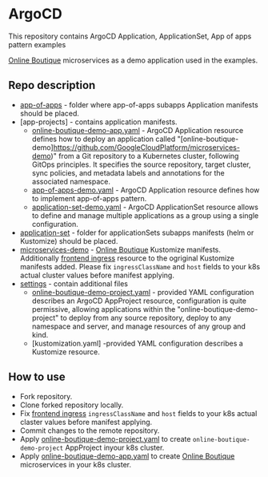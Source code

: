 # ArgoCD

This repository contains ArgoCD Application, ApplicationSet, App of apps pattern examples

[Online Boutique](https://github.com/GoogleCloudPlatform/microservices-demo) microservices as a demo application used in the examples.

## Repo description

- [app-of-apps](./app-of-apps/) - folder where app-of-apps subapps Application manifests should be placed.
- [app-projects] - contains application manifests.
  - [online-boutique-demo-app.yaml](./app-projects/online-boutique-demo-app.yaml) - ArgoCD Application resource defines how to deploy an application called "[online-boutique-demo]https://github.com/GoogleCloudPlatform/microservices-demo)" from a Git repository to a Kubernetes cluster, following GitOps principles. It specifies the source repository, target cluster, sync policies, and metadata labels and annotations for the associated namespace.
  - [app-of-apps-demo.yaml](./app-projects/app-of-apps-demo.yaml) - ArgoCD Application resource defines how to implement app-of-apps pattern.
  - [application-set-demo.yaml](./app-projects/application-set-demo.yaml) - ArgoCD ApplicationSet resource allows to define and manage multiple applications as a group using a single configuration.
- [application-set](./application-set/) - folder for applicationSets subapps manifests (helm or Kustomize) should be placed.
- [microservices-demo](./microservices-demo/) - [Online Boutique](https://github.com/GoogleCloudPlatform/microservices-demo) Kustomize manifests. Additionally [frontend ingress](./microservices-demo/kustomize/overlay/frontend-ingress.yaml) resource to the ogriginal Kustomize manifests added. Please fix `ingressClassName` and `host` fields to your k8s actual cluster values before manifest applying.
- [settings](./settings/) - contain additional files
  - [online-boutique-demo-project.yaml](./settings/online-boutique-demo-project.yaml) - provided YAML configuration describes an ArgoCD AppProject resource, configuration is quite permissive, allowing applications within the "online-boutique-demo-project" to deploy from any source repository, deploy to any namespace and server, and manage resources of any group and kind.
  - [kustomization.yaml] -provided YAML configuration describes a Kustomize resource.

## How to use

- Fork repository.
- Clone forked repository locally.
- Fix [frontend ingress](./microservices-demo/kustomize/overlay/frontend-ingress.yaml)  `ingressClassName` and `host` fields to your k8s actual claster values before manifest applying.
- Commit changes to the remote repository.
- Apply [online-boutique-demo-project.yaml](./settings/online-boutique-demo-project.yaml) to create `online-boutique-demo-project` AppProject inyour k8s cluster.
- Apply [online-boutique-demo-app.yaml](./app-projects/online-boutique-demo-app.yaml) to create [Online Boutique](https://github.com/GoogleCloudPlatform/microservices-demo) microservices in your k8s cluster.
